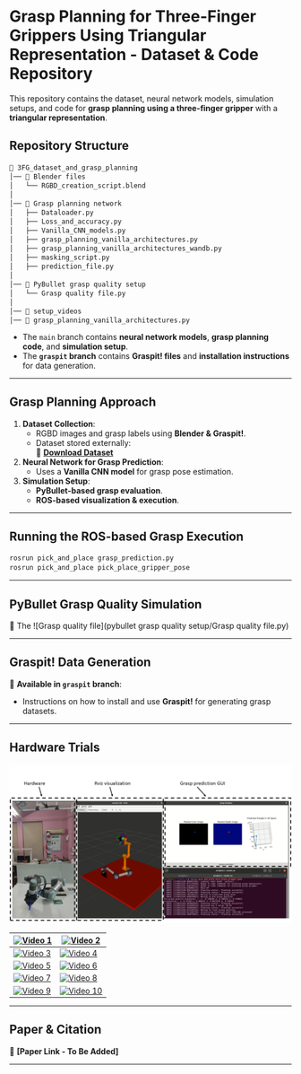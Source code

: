 # **Grasp Planning for Three-Finger Grippers Using Triangular Representation - Dataset & Code Repository**

This repository contains the dataset, neural network models, simulation setups, and code for **grasp planning using a three-finger gripper** with a **triangular representation**.

## **Repository Structure**
```
📂 3FG_dataset_and_grasp_planning
│── 📂 Blender files
│   └── RGBD_creation_script.blend
│
│── 📂 Grasp planning network
│   ├── Dataloader.py
│   ├── Loss_and_accuracy.py
│   ├── Vanilla_CNN_models.py
│   ├── grasp_planning_vanilla_architectures.py
│   ├── grasp_planning_vanilla_architectures_wandb.py
│   ├── masking_script.py
│   ├── prediction_file.py
│
│── 📂 PyBullet grasp quality setup
│   └── Grasp quality file.py
│
│── 📂 setup_videos
│── 📜 grasp_planning_vanilla_architectures.py
```

- The `main` branch contains **neural network models**, **grasp planning code**, and **simulation setup**.
- The **`graspit` branch** contains **Graspit! files** and **installation instructions** for data generation.

---

## **Grasp Planning Approach**
1. **Dataset Collection**:  
   - RGBD images and grasp labels using **Blender & Graspit!**.
   - Dataset stored externally:  
     📌 **[Download Dataset](https://drive.google.com/drive/folders/1Lcg-l77vlqi1BVYm8FlydDgVehD4JRyB?usp=drive_link)**  
2. **Neural Network for Grasp Prediction**:  
   - Uses a **Vanilla CNN model** for grasp pose estimation.
3. **Simulation Setup**:  
   - **PyBullet-based grasp evaluation**.
   - **ROS-based visualization & execution**.

---

## **Running the ROS-based Grasp Execution**
```sh
rosrun pick_and_place grasp_prediction.py
rosrun pick_and_place pick_place_gripper_pose
```

---

## **PyBullet Grasp Quality Simulation**
📌 The ![Grasp quality file](pybullet grasp quality setup/Grasp quality file.py)

---

## **Graspit! Data Generation**
📌 **Available in `graspit` branch**:  
- Instructions on how to install and use **Graspit!** for generating grasp datasets.

---

## **Hardware Trials**
![Hardware Setup](setup_videos/hardware_setup_2.png "Hardware setup")

| [![Video 1](https://img.youtube.com/vi/i2BODHclz6M/maxresdefault.jpg "Object 1 orientation 1")](https://youtu.be/i2BODHclz6M) | [![Video 2](https://img.youtube.com/vi/7vDVp1h4Ydw/maxresdefault.jpg "Object 1 orientation 2")](https://youtu.be/7vDVp1h4Ydw) |
| --- | --- |
| [![Video 3](https://img.youtube.com/vi/gKLEz_waeV8/maxresdefault.jpg "Object 2 orientation 1")](https://youtu.be/gKLEz_waeV8) | [![Video 4](https://img.youtube.com/vi/g_tg9Y3nOA4/maxresdefault.jpg "Object 2 orientation 2")](https://youtu.be/g_tg9Y3nOA4) |
| [![Video 5](https://img.youtube.com/vi/IRkv-CzLW2Y/maxresdefault.jpg "Object 3 orientation 1")](https://youtu.be/IRkv-CzLW2Y) | [![Video 6](https://img.youtube.com/vi/TvEhQjx80Uw/maxresdefault.jpg "Object 3 orientation 2")](https://youtu.be/TvEhQjx80Uw) |
| [![Video 7](https://img.youtube.com/vi/kzqKcuT7bY8/maxresdefault.jpg "Object 4 orientation 1")](https://youtu.be/kzqKcuT7bY8) | [![Video 8](https://img.youtube.com/vi/NyurH-DUuHU/maxresdefault.jpg "Object 4 orientation 2")](https://youtu.be/NyurH-DUuHU) |
| [![Video 9](https://img.youtube.com/vi/-6s4hpb3Slk/maxresdefault.jpg "Object 5 orientation 1")](https://youtu.be/-6s4hpb3Slk) | [![Video 10](https://img.youtube.com/vi/jcGFYyq38Kc/maxresdefault.jpg "Object 5 orientation 2")](https://youtu.be/jcGFYyq38Kc) |

---

## **Paper & Citation**
📌 **[Paper Link - To Be Added]**

---
